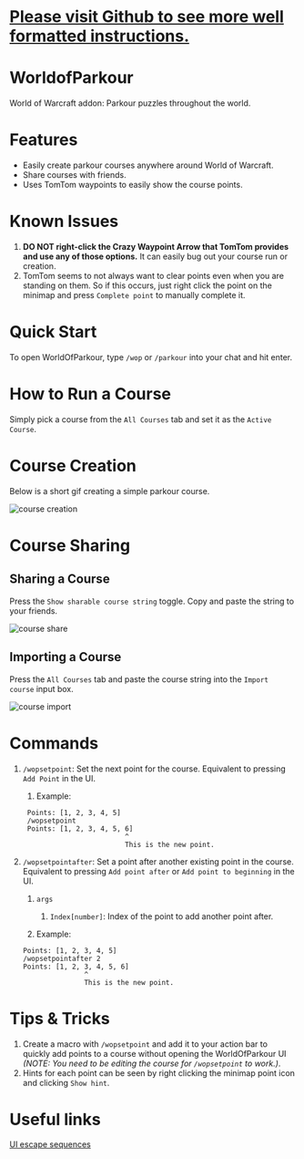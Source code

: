 # [Please visit Github to see more well formatted instructions.](https://github.com/jmaldon1/WorldOfParkour#worldofparkour)

# WorldofParkour
World of Warcraft addon: Parkour puzzles throughout the world.

# Features

* Easily create parkour courses anywhere around World of Warcraft.
* Share courses with friends.
* Uses TomTom waypoints to easily show the course points.

# Known Issues

1. **DO NOT right-click the Crazy Waypoint Arrow that TomTom provides and use any of those options.** It can easily bug out your course run or creation.
2. TomTom seems to not always want to clear points even when you are standing on them. So if this occurs, just right click the point on the minimap and press `Complete point` to manually complete it.


# Quick Start

To open WorldOfParkour, type `/wop` or `/parkour` into your chat and hit enter.

# How to Run a Course

Simply pick a course from the `All Courses` tab and set it as the `Active Course`.

# Course Creation

Below is a short gif creating a simple parkour course.

![course creation](https://github.com/jmaldon1/WorldOfParkour/raw/main/docs/media/course_creation.gif "Course Creation")

# Course Sharing

## Sharing a Course

Press the `Show sharable course string` toggle. Copy and paste the string to your friends.

![course share](https://media.forgecdn.net/attachments/342/596/show_course_share.png "Course Share")

## Importing a Course

Press the `All Courses` tab and paste the course string into the `Import course` input box.

![course import](https://media.forgecdn.net/attachments/342/595/import_course_share.png "Course Import")


# Commands

1. `/wopsetpoint`: Set the next point for the course. Equivalent to pressing `Add Point` in the UI.

   1. Example:

   ```
    Points: [1, 2, 3, 4, 5]
    /wopsetpoint
    Points: [1, 2, 3, 4, 5, 6]
                            ^
                            This is the new point.
   ```

2. `/wopsetpointafter`: Set a point after another existing point in the course. Equivalent to pressing `Add point after` or `Add point to beginning` in the UI. 

   1. `args`

      1. `Index[number]`: Index of the point to add another point after.

   2. Example: 

    ```
    Points: [1, 2, 3, 4, 5]
    /wopsetpointafter 2
    Points: [1, 2, 3, 4, 5, 6]
                   ^
                   This is the new point.
    ```

# Tips & Tricks

1. Create a macro with `/wopsetpoint` and add it to your action bar to quickly add points to a course without opening the WorldOfParkour UI _(NOTE: You need to be editing the course for `/wopsetpoint` to work.)_.
2. Hints for each point can be seen by right clicking the minimap point icon and clicking `Show hint`.
   
# Useful links

[UI escape sequences](https://wow.gamepedia.com/UI_escape_sequences "UI escape sequences")